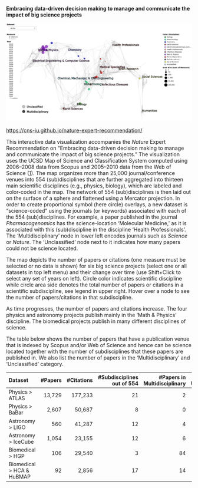 **Embracing data-driven decision making to manage and communicate the impact of big science projects**

[![Preview](preview.png)](https://cns-iu.github.io/nature-expert-recommendation/)

<https://cns-iu.github.io/nature-expert-recommendation/>

This interactive data visualization accompanies the _Nature_ Expert Recommendation on “Embracing data-driven decision making to manage and communicate the impact of big science projects.” The visualization uses the UCSD Map of Science and Classification System computed using 2006–2008 data from Scopus and 2005–2010 data from the Web of Science ([1](https://journals.plos.org/plosone/article?id=10.1371/journal.pone.0039464)). The map organizes more than 25,000 journal/conference venues into 554 (sub)disciplines that are further aggregated into thirteen main scientific disciplines (e.g., physics, biology), which are labeled and color-coded in the map. The network of 554 (sub)disciplines is then laid out on the surface of a sphere and flattened using a Mercator projection. In order to create proportional symbol (here circle) overlays, a new dataset is “science-coded” using the journals (or keywords) associated with each of the 554 (sub)disciplines. For example, a paper published in the journal _Pharmacogenomics_ has the science-location ‘Molecular Medicine,’ as it is associated with this (sub)discipline in the discipline ‘Health Professionals’. The ‘Multidisciplinary’ node in lower left encodes journals such as _Science_ or _Nature_. The ‘Unclassified’ node next to it indicates how many papers could not be science located.

The map depicts the number of papers or citations (one measure must be selected or no data is shown) for six big science projects (select one or all datasets in top left menu) and their change over time (use Shift+Click to select any set of years on left). Circle color indicates scientific discipline while circle area side denotes the total number of papers or citations in a scientific subdiscipline, see legend in upper right. Hover over a node to see the number of papers/citations in that subdiscipline.

As time progresses, the number of papers and citations increase. The four physics and astronomy projects publish mainly in the ‘Math & Physics’ discipline. The biomedical projects publish in many different disciplines of science.

The table below shows the number of papers that have a publication venue that is indexed by Scopus and/or Web of Science and hence can be science located together with the number of subdisciplines that these papers are published in. We also list the number of papers in the ‘Multidisciplinary’ and ‘Unclassified’ category.

|Dataset|#Papers|#Citations|#Subdisciplines out of 554|#Papers in Multidisciplinary|#Papers in Unclassified|
|:--|--:|--:|--:|--:|--:|
|Physics > ATLAS          |13,729|177,233|21|2|9,999|
|Physics > BaBar          | 2,607| 50,687|8|0|1,550|
|Astronomy > LIGO         |   560| 41,287|12|4|150|
|Astronomy > IceCube      | 1,054| 23,155|12|6|655|
|Biomedical > HGP         |   106| 29,540|3|84|0|
|Biomedical > HCA & HuBMAP|    92|  2,856|17|14|36|
